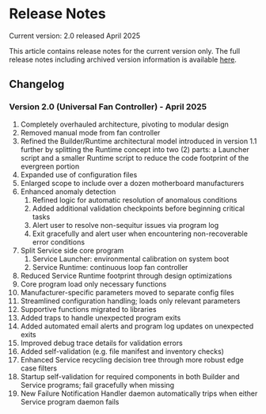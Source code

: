 # Release Notes

Current version: 2.0 released April 2025

This article contains release notes for the current version only. The full release notes including archived version information is available [here](history.md).

## Changelog

### Version 2.0 (Universal Fan Controller) - April 2025

1. Completely overhauled architecture, pivoting to modular design
2. Removed manual mode from fan controller
3. Refined the Builder/Runtime architectural model introduced in version 1.1 further by splitting the Runtime concept into two (2) parts: a Launcher script and a smaller Runtime script to reduce the code footprint of the evergreen portion
4. Expanded use of configuration files
5. Enlarged scope to include over a dozen motherboard manufacturers
6. Enhanced anomaly detection
	1. Refined logic for automatic resolution of anomalous conditions
	2. Added additional validation checkpoints before beginning critical tasks
	3. Alert user to resolve non-sequitur issues via program log
	4. Exit gracefully and alert user when encountering non-recoverable error conditions
7. Split Service side core program
	1. Service Launcher: environmental calibration on system boot
	2. Service Runtime: continuous loop fan controller
8. Reduced Service Runtime footprint through design optimizations
9. Core program load only necessary functions
10. Manufacturer-specific parameters moved to separate config files
11. Streamlined configuration handling; loads only relevant parameters
12. Supportive functions migrated to libraries
13. Added traps to handle unexpected program exits
14. Added automated email alerts and program log updates on unexpected exits
15. Improved debug trace details for validation errors
16. Added self-validation (e.g. file manifest and inventory checks)
17. Enhanced Service recycling decision tree through more robust edge case filters
18. Startup self-validation for required components in both Builder and Service programs; fail gracefully when missing
19. New Failure Notification Handler daemon automatically trips when either Service program daemon fails
